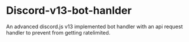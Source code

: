 # Discord-v13-bot-hanlder
An advanced discord.js v13 implemented bot handler with an api request handler to prevent from getting ratelimited.
